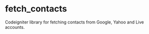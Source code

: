 fetch_contacts
==============

Codeigniter library for fetching contacts from Google, Yahoo and Live accounts. 
